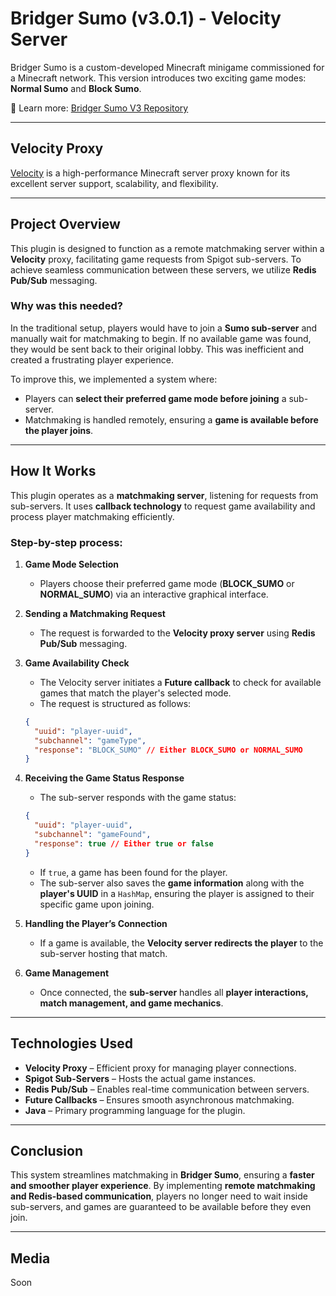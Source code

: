 # Bridger Sumo (v3.0.1) - Velocity Server

Bridger Sumo is a custom-developed Minecraft minigame commissioned for a Minecraft network. This version introduces two exciting game modes: **Normal Sumo** and **Block Sumo**.

🔗 Learn more: [Bridger Sumo V3 Repository](https://github.com/xdabdoub/BridgerSumo_V3)

---

## Velocity Proxy

[Velocity](https://github.com/PaperMC/Velocity) is a high-performance Minecraft server proxy known for its excellent server support, scalability, and flexibility.

---

## Project Overview

This plugin is designed to function as a remote matchmaking server within a **Velocity** proxy, facilitating game requests from Spigot sub-servers. To achieve seamless communication between these servers, we utilize **Redis Pub/Sub** messaging.

### Why was this needed?

In the traditional setup, players would have to join a **Sumo sub-server** and manually wait for matchmaking to begin. If no available game was found, they would be sent back to their original lobby. This was inefficient and created a frustrating player experience.

To improve this, we implemented a system where:
- Players can **select their preferred game mode before joining** a sub-server.
- Matchmaking is handled remotely, ensuring a **game is available before the player joins**.

---

## How It Works

This plugin operates as a **matchmaking server**, listening for requests from sub-servers. It uses **callback technology** to request game availability and process player matchmaking efficiently.

### Step-by-step process:

1. **Game Mode Selection**
   - Players choose their preferred game mode (**BLOCK_SUMO** or **NORMAL_SUMO**) via an interactive graphical interface.

2. **Sending a Matchmaking Request**
   - The request is forwarded to the **Velocity proxy server** using **Redis Pub/Sub** messaging.

3. **Game Availability Check**
   - The Velocity server initiates a **Future callback** to check for available games that match the player's selected mode.
   - The request is structured as follows:

   ```json
   {
     "uuid": "player-uuid",
     "subchannel": "gameType",
     "response": "BLOCK_SUMO" // Either BLOCK_SUMO or NORMAL_SUMO
   }
   ```

4. **Receiving the Game Status Response**
   - The sub-server responds with the game status:

   ```json
   {
     "uuid": "player-uuid",
     "subchannel": "gameFound",
     "response": true // Either true or false
   }
   ```
   - If `true`, a game has been found for the player.
   - The sub-server also saves the **game information** along with the **player's UUID** in a `HashMap`, ensuring the player is assigned to their specific game upon joining.

5. **Handling the Player’s Connection**
   - If a game is available, the **Velocity server redirects the player** to the sub-server hosting that match.

6. **Game Management**
   - Once connected, the **sub-server** handles all **player interactions, match management, and game mechanics**.

---

## Technologies Used

- **Velocity Proxy** – Efficient proxy for managing player connections.
- **Spigot Sub-Servers** – Hosts the actual game instances.
- **Redis Pub/Sub** – Enables real-time communication between servers.
- **Future Callbacks** – Ensures smooth asynchronous matchmaking.
- **Java** – Primary programming language for the plugin.

---

## Conclusion

This system streamlines matchmaking in **Bridger Sumo**, ensuring a **faster and smoother player experience**. By implementing **remote matchmaking and Redis-based communication**, players no longer need to wait inside sub-servers, and games are guaranteed to be available before they even join.

---

## Media
Soon
